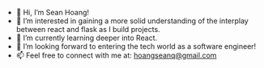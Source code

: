 - 👋 Hi, I’m Sean Hoang!
- 👀 I’m interested in gaining a more solid understanding of the interplay between react and flask as I build projects.
- 🌱 I’m currently learning deeper into React.
- 💞️ I’m looking forward to entering the tech world as a software engineer!
- 📫 Feel free to connect with me at: hoangseanq@gmail.com

<!---
SonQHoang/SonQHoang is a ✨ special ✨ repository because its `README.md` (this file) appears on your GitHub profile.
You can click the Preview link to take a look at your changes.
--->
